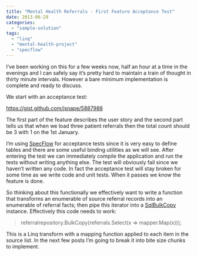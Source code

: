 ```yaml
---
title: "Mental Health Referrals - First Feature Acceptance Test"
date: 2013-06-29
categories: 
  - "sample-solution"
tags: 
  - "linq"
  - "mental-health-project"
  - "specflow"
---
```


I’ve been working on this for a few weeks now, half an hour at a time in the evenings and I can safely say it’s pretty hard to maintain a train of thought in thirty minute intervals. However a bare minimum implementation is complete and ready to discuss.

We start with an acceptance test:

https://gist.github.com/jsnape/5887988

The first part of the feature describes the user story and the second part tells us that when we load three patient referrals then the total count should be 3 with 1 on the 1st January.

I’m using [SpecFlow](http://www.specflow.org) for acceptance tests since it is very easy to define tables and there are some useful binding utilities as we will see. After entering the test we can immediately compile the application and run the tests without writing anything else. The test will obviously fail since we haven’t written any code. In fact the acceptance test will stay broken for some time as we write code and unit tests. When it passes we know the feature is done.

So thinking about this functionally we effectively want to write a function that transforms an enumerable of source referral records into an enumerable of referral facts; then pipe this iterator into a [SqlBulkCopy](http://msdn.microsoft.com/en-us/library/system.data.sqlclient.sqlbulkcopy.aspx) instance. Effectively this code needs to work:

> referralrepository.BulkCopy(referrals.Select(x => mapper.Map(x)));

This is a Linq transform with a mapping function applied to each item in the source list. In the next few posts I’m going to break it into bite size chunks to implement.

